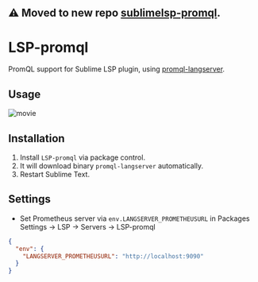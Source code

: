 ## ⚠️ Moved to new repo [sublimelsp-promql](https://github.com/prometheus-community/sublimelsp-promql).


# LSP-promql

PromQL support for Sublime LSP plugin, using [promql-langserver](https://github.com/prometheus-community/promql-langserver).

## Usage

![movie](https://github.com/nevill/LSP-promql/raw/master/screenshots/promql.gif)


## Installation

1. Install `LSP-promql` via package control.
2. It will download binary `promql-langserver` automatically.
3. Restart Sublime Text.

## Settings

* Set Prometheus server via `env.LANGSERVER_PROMETHEUSURL` in Packages Settings -> LSP -> Servers -> LSP-promql
```json
{
  "env": {
    "LANGSERVER_PROMETHEUSURL": "http://localhost:9090"
  }
}
```
